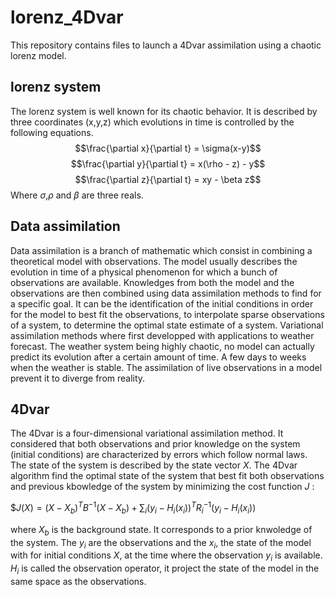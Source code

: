 # lorenz_4Dvar

This repository contains files to launch a 4Dvar  assimilation using a chaotic lorenz model.

## lorenz system

The lorenz system is well known for its chaotic behavior. It is described by three coordinates (x,y,z) which evolutions in time is controlled by the following equations. 
$$\frac{\partial x}{\partial t} = \sigma(x-y)$$
$$\frac{\partial y}{\partial t} = x(\rho - z) - y$$
$$\frac{\partial z}{\partial t} = xy - \beta z$$
Where $\sigma$,$\rho$ and $\beta$ are three reals.

## Data assimilation

Data assimilation is a branch of mathematic which consist in combining a theoretical model with observations. The model usually describes the evolution in time of a physical phenomenon for which a bunch of observations are available. Knowledges from both the model and the observations are then combined using data assimilation methods to find for a specific goal. It can be the identification of the initial conditions in order for the model to best fit the observations, to interpolate sparse observations of a system, to determine the optimal state estimate of a system.
Variational assimilation methods where first developped with applications to weather forecast. The weather system being highly chaotic, no model can actually predict its evolution after a certain amount of time. A few days to weeks when the weather is stable. The assimilation of live observations in a model prevent it to diverge from reality. 

## 4Dvar

The 4Dvar is a four-dimensional variational assimilation method. It considered that both observations and prior knowledge on the system (initial conditions) are characterized by errors which follow normal laws.
The state of the system is described by the state vector $X$. The 4Dvar algorithm find the optimal state of the system that best fit both observations and previous kbowledge of the system by minimizing the cost function $J$ :

$$J(X)=(X-X_{b})^{T}B^{-1}(X-X_{b})+\sum_{i}(y_{i}-H_{i}(x_{i}))^{T}R_{i}^{-1}(y_{i}-H_{i}(x_{i}))$

where $X_{b}$ is the background state. It corresponds to a prior knwoledge of the system. The $y_{i}$ are the observations and the $x_{i}$, the state of the model with for initial conditions $X$, at the time where the observation $y_{i}$ is available. $H_{i}$ is called the observation operator, it project the state of the model in the same space as the observations.
